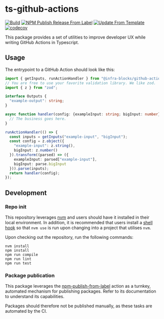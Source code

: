 # ts-github-actions
[![Build](https://github.com/infrastructure-blocks/ts-github-actions/actions/workflows/build.yml/badge.svg)](https://github.com/infrastructure-blocks/ts-github-actions/actions/workflows/build.yml)
[![NPM Publish Release From Label](https://github.com/infrastructure-blocks/ts-github-actions/actions/workflows/npm-publish-release-from-label.yml/badge.svg)](https://github.com/infrastructure-blocks/ts-github-actions/actions/workflows/npm-publish-release-from-label.yml)
[![Update From Template](https://github.com/infrastructure-blocks/ts-github-actions/actions/workflows/update-from-template.yml/badge.svg)](https://github.com/infrastructure-blocks/ts-github-actions/actions/workflows/update-from-template.yml)
[![codecov](https://codecov.io/gh/infrastructure-blocks/ts-github-actions/graph/badge.svg?token=EATDOV78XS)](https://codecov.io/gh/infrastructure-blocks/ts-github-actions)

This package provides a set of utilities to improve developer UX while writing GitHub Actions in Typescript.

## Usage

The entrypoint to a GitHub Action should look like this:

```typescript
import { getInputs, runActionHandler } from "@infra-blocks/github-actions";
// You are free to use your favorite validation library. We like zod.
import { z } from "zod";

interface Outputs {
  "example-output": string;
}

async function handler(config: {exampleInput: string; bigInput: number}): Promise<Outputs> {
  // The business goes here.
}

runActionHandler(() => {
  const inputs = getInputs("example-input", "bigInput");
  const config = z.object({
    "example-input": z.string(),
    bigInput: z.number()
  }).transform((parsed) => ({
    exampleInput: parsed["example-input"],
    bigInput: parse.bigInput
  })).parse(inputs);
  return handler(config);
});
```

## Development

### Repo init

This repository leverages [nvm](https://github.com/nvm-sh/nvm) and users should have it installed in their local environment.
In addition, it is recommended that users install a [shell hook](https://github.com/nvm-sh/nvm#deeper-shell-integration)
so that `nvm use` is run upon changing into a project that utilises `nvm`.

Upon checking out the repository, run the following commands:
```shell
nvm install
npm install
npm run compile
npm run lint
npm run test
```

### Package publication

This package leverages the [npm-publish-from-label](https://github.com/infrastructure-blocks/npm-publish-from-label-action) action
as a turnkey, automated mechanism for publishing packages. Refer to its documentation to understand its capabilities.

Packages should therefore not be published manually, as these tasks are automated by the CI.
